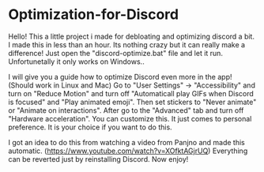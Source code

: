 # Optimization-for-Discord
Hello!
This a little project i made for debloating and optimizing discord a bit.
I made this in less than an hour. Its nothing crazy but it can really make a difference! Just open the "discord-optimize.bat" file and let it run.
Unfortunetally it only works on Windows..


I will give you a guide how to optimize Discord even more in the app! (Should work in Linux and Mac)
Go to "User Settings" -> "Accessibility" and turn on "Reduce Motion" and turn off "Automaticall play GIFs when Discord is focused" 
and "Play animated emoji".
Then set stickers to "Never animate" or "Animate on interactions".
After go to the "Advanced" tab and turn off "Hardware acceleration".
You can customize this. It just comes to personal preference. It is your choice if you want to do this.


I got an idea to do this from watching a video from Panjno and made this automatic. (https://www.youtube.com/watch?v=XOfktAGjrUQ)
Everything can be reverted just by reinstalling Discord.
Now enjoy!
